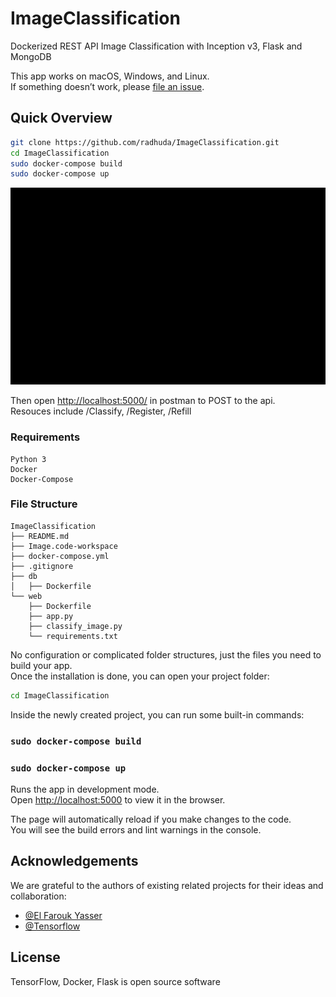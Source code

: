 # ImageClassification
Dockerized REST API Image Classification with Inception v3, Flask and MongoDB

This app works on macOS, Windows, and Linux.<br>
If something doesn’t work, please [file an issue](https://github.com/radhuda/ImageClassification/issues/new).

## Quick Overview

```sh
git clone https://github.com/radhuda/ImageClassification.git
cd ImageClassification
sudo docker-compose build
sudo docker-compose up
```

![DemoGif](ImageClassifier.gif)<br>

Then open [http://localhost:5000/](http://localhost:5000/) in postman to POST to the api.<br>
Resouces include /Classify, /Register, /Refill


### Requirements
```
Python 3
Docker
Docker-Compose
```

### File Structure

```
ImageClassification
├── README.md
├── Image.code-workspace
├── docker-compose.yml
├── .gitignore
├── db
│   ├── Dockerfile
└── web
    ├── Dockerfile
    ├── app.py
    ├── classify_image.py
    └── requirements.txt
```

No configuration or complicated folder structures, just the files you need to build your app.<br>
Once the installation is done, you can open your project folder:

```sh
cd ImageClassification
```

Inside the newly created project, you can run some built-in commands:

### `sudo docker-compose build`
### `sudo docker-compose up`

Runs the app in development mode.<br>
Open [http://localhost:5000](http://localhost:5000) to view it in the browser.

The page will automatically reload if you make changes to the code.<br>
You will see the build errors and lint warnings in the console.


## Acknowledgements

We are grateful to the authors of existing related projects for their ideas and collaboration:

- [@El Farouk Yasser](https://www.udemy.com/user/elfaroukyasser/)
- [@Tensorflow](https://github.com/tensorflow)

## License
TensorFlow, Docker, Flask is open source software
